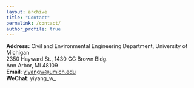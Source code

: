 ```yaml
---
layout: archive
title: "Contact"
permalink: /contact/
author_profile: true
---
```

**Address:** Civil and Environmental Engineering Department, University of Michigan<br>
2350 Hayward St., 1430 GG Brown Bldg.<br>
Ann Arbor, MI 48109<br>
**Email**: yiyangw@umich.edu<br>
**WeChat**: yiyang_w_

